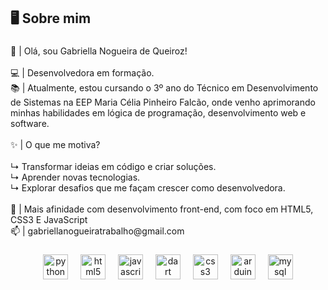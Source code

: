 <h2 align="left">🖥️  Sobre mim</h2>

###

<p align="left">🌟 | Olá, sou Gabriella Nogueira de Queiroz!<br><br>💻 | Desenvolvedora em formação.<br>📚 | Atualmente, estou cursando o 3º ano do Técnico em Desenvolvimento de Sistemas na EEP Maria Célia Pinheiro Falcão, onde venho aprimorando minhas habilidades em lógica de programação, desenvolvimento web e software.<br><br>✨ | O que me motiva?<br><br>↳ Transformar ideias em código e criar soluções.<br>↳ Aprender novas tecnologias.<br>↳ Explorar desafios que me façam crescer como desenvolvedora.<br><br>📌 | Mais afinidade com desenvolvimento front-end, com foco em HTML5, CSS3 E JavaScript<br>📫 | gabriellanogueiratrabalho@gmail.com</p>

###

<div align="center">
  <img src="https://cdn.jsdelivr.net/gh/devicons/devicon/icons/python/python-original.svg" height="40" alt="python logo"  />
  <img width="12" />
  <img src="https://cdn.jsdelivr.net/gh/devicons/devicon/icons/html5/html5-original.svg" height="40" alt="html5 logo"  />
  <img width="12" />
  <img src="https://cdn.jsdelivr.net/gh/devicons/devicon/icons/javascript/javascript-original.svg" height="40" alt="javascript logo"  />
  <img width="12" />
  <img src="https://cdn.jsdelivr.net/gh/devicons/devicon/icons/dart/dart-original.svg" height="40" alt="dart logo"  />
  <img width="12" />
  <img src="https://cdn.jsdelivr.net/gh/devicons/devicon/icons/css3/css3-original.svg" height="40" alt="css3 logo"  />
  <img width="12" />
  <img src="https://cdn.jsdelivr.net/gh/devicons/devicon/icons/arduino/arduino-original.svg" height="40" alt="arduino logo"  />
  <img width="12" />
  <img src="https://cdn.jsdelivr.net/gh/devicons/devicon/icons/mysql/mysql-original.svg" height="40" alt="mysql logo"  />
</div>

###
